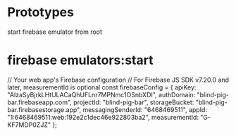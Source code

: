 # Prototypes

start firebase emulator from root
# firebase emulators:start


// Your web app's Firebase configuration
// For Firebase JS SDK v7.20.0 and later, measurementId is optional
const firebaseConfig = {
  apiKey: "AIzaSyBjrkLHtULACaQhUFLnr7MPNmc1OSnbXDI",
  authDomain: "blind-pig-bar.firebaseapp.com",
  projectId: "blind-pig-bar",
  storageBucket: "blind-pig-bar.firebasestorage.app",
  messagingSenderId: "6468469511",
  appId: "1:6468469511:web:192e2c1dec46e922803ba2",
  measurementId: "G-KF7MDP0ZJZ"
};
